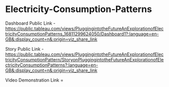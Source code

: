 # Electricity-Consumption-Patterns


Dashboard Public Link - https://public.tableau.com/views/PluggingintotheFutureAnExplorationofElectricityConsumptionPatterns_16811299624050/Dashboard1?:language=en-GB&:display_count=n&:origin=viz_share_link

Story Public Link - https://public.tableau.com/views/PluggingintotheFutureAnExplorationofElectricityConsumptionPattern/StoryonPluggingintotheFutureAnExplorationofElectricityConsumptionPatterns?:language=en-GB&:display_count=n&:origin=viz_share_link

Video Demonstration Link = 

